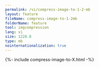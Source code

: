 ```yaml
---
permalink: /vi/compress-image-to-1-2-mb
layout: feature
fileName: compress-image-to-1-2mb
folderName: feature
tool: imgcompression
lang: vi
size: 1228.8
type: mb
nointernationalization: true
---
```

{%- include compress-image-to-X.html -%}
      